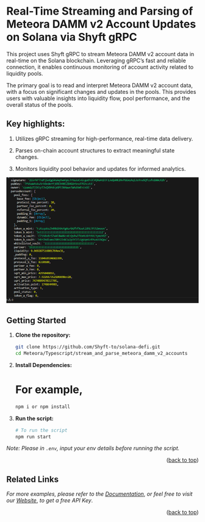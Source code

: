 <a id="readme-top"></a>
# Real-Time Streaming and Parsing of Meteora DAMM v2 Account Updates on Solana via Shyft gRPC

This project uses Shyft gRPC to stream Meteora DAMM v2 account data in real-time on the Solana blockchain. Leveraging gRPC’s fast and reliable connection, it enables continuous monitoring of account activity related to liquidity pools.

The primary goal is to read and interpret Meteora DAMM v2 account data, with a focus on significant changes and updates in the pools. This provides users with valuable insights into liquidity flow, pool performance, and the overall status of the pools.
## Key highlights:

1. Utilizes gRPC streaming for high-performance, real-time data delivery.

2. Parses on-chain account structures to extract meaningful state changes.

3. Monitors liquidity pool behavior and updates for informed analytics.


![screenshot](assets/usage-screenshot.png?raw=true "Screenshot")

## Getting Started

1. **Clone the repository:**
   ```bash
   git clone https://github.com/Shyft-to/solana-defi.git
   cd Meteora/Typescript/stream_and_parse_meteora_damm_v2_accounts

2. **Install Dependencies:**
    # For example,
    ```bash 
    npm i or npm install

3. **Run the script:**
   
   ```bash
   # To run the script
   npm run start

 *Note: Please in `.env`, input your env details before running the script.*
<p align="right">(<a href="#readme-top">back to top</a>)</p>


## Related Links

_For more examples, please refer to the [Documentation](https://docs.shyft.to/solana-fast-grpc/grpc-docs)_, _or feel free to visit our [Website](https://shyft.to/)_, _to get a free API Key_.
<p align="right">(<a href="#readme-top">back to top</a>)</p>   